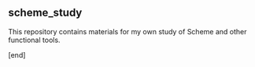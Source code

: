## scheme_study

This repository contains materials for my own study of Scheme and other functional tools.

[end]
